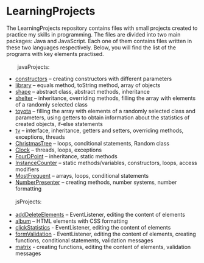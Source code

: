 # LearningProjects
The LearningProjects repository contains files with small projects created to practice my skills in programming. The files are divided into two main packages: Java and JavaScript. Each one of them contains files written in these two languages respectively. Below, you will find the list of the programs with key elements practised.<br>
<br>
&emsp; &ensp; javaProjects:
- [constructors](https://github.com/katarzynaNow/LearningProjects/tree/master/src/javaProjects/constructors) – creating constructors with different parameters 
- [library](https://github.com/katarzynaNow/LearningProjects/tree/master/src/javaProjects/library) – equals method, toString method, array of objects
- [shape](https://github.com/katarzynaNow/LearningProjects/tree/master/src/javaProjects/shape) – abstract class, abstract methods, inheritance
- [shelter](https://github.com/katarzynaNow/LearningProjects/tree/master/src/javaProjects/shelter) – inheritance, overriding methods, filling the array with elements of a randomly selected class
- [toyota](https://github.com/katarzynaNow/LearningProjects/tree/master/src/javaProjects/toyota) – filling the array with elements of a randomly selected class and parameters, using getters to obtain information about the statistics of created objects, if-else statements
- [tv](https://github.com/katarzynaNow/LearningProjects/tree/master/src/javaProjects/tv) – interface, inheritance, getters and setters, overriding methods, exceptions, threads
- [ChristmasTree](https://github.com/katarzynaNow/LearningProjects/blob/master/src/javaProjects/ChristmasTree.java) – loops, conditional statements, Random class
- [Clock](https://github.com/katarzynaNow/LearningProjects/blob/master/src/javaProjects/Clock.java) – threads, loops, exceptions
- [FourDPoint](https://github.com/katarzynaNow/LearningProjects/blob/master/src/javaProjects/FourDPoint.java) – inheritance, static methods
- [InstanceCounter](https://github.com/katarzynaNow/LearningProjects/blob/master/src/javaProjects/InstanceCounter.java) – static methods/variables, constructors, loops, access modifiers
- [MostFrequent](https://github.com/katarzynaNow/LearningProjects/blob/master/src/javaProjects/MostFrequent.java) – arrays, loops, conditional statements
- [NumberPresenter](https://github.com/katarzynaNow/LearningProjects/blob/master/src/javaProjects/NumberPresenter.java) – creating methods, number systems, number formatting 
<br><br>jsProjects:<br><br>
- [addDeleteElements](https://github.com/katarzynaNow/LearningProjects/tree/master/src/jsProjects/addDeleteElements) – EventListener, editing the content of elements
- [album](https://github.com/katarzynaNow/LearningProjects/tree/master/src/jsProjects/album) – HTML elements with CSS formatting
- [clickStatistics](https://github.com/katarzynaNow/LearningProjects/tree/master/src/jsProjects/clickStatistics) - EventListener, editing the content of elements
- [formValidation](https://github.com/katarzynaNow/LearningProjects/tree/master/src/jsProjects/formValidation) - EventListener, editing the content of elements, creating functions, conditional statements, validation messages
- [matrix](https://github.com/katarzynaNow/LearningProjects/tree/master/src/jsProjects/matrix) - creating functions, editing the content of elements, validation messages

